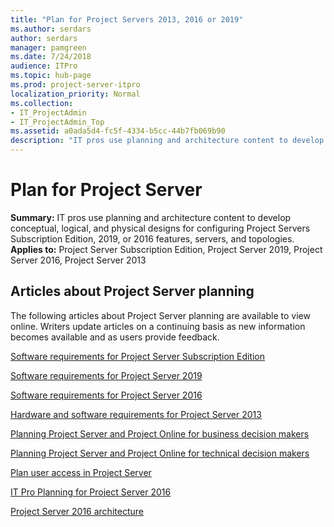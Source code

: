```yaml
---
title: "Plan for Project Servers 2013, 2016 or 2019"
ms.author: serdars
author: serdars
manager: pamgreen
ms.date: 7/24/2018
audience: ITPro
ms.topic: hub-page
ms.prod: project-server-itpro
localization_priority: Normal
ms.collection:
- IT_ProjectAdmin
- IT_ProjectAdmin_Top
ms.assetid: a0ada5d4-fc5f-4334-b5cc-44b7fb069b90
description: "IT pros use planning and architecture content to develop conceptual, logical, and physical designs for configuring Project Servers 2016 or 2019 features, servers, and topologies."
---
```


# Plan for Project Server
 
 **Summary:** IT pros use planning and architecture content to develop conceptual, logical, and physical designs for configuring Project Servers Subscription Edition, 2019, or 2016 features, servers, and topologies.<br/>
**Applies to:** Project Server Subscription Edition, Project Server 2019, Project Server 2016, Project Server 2013
  
##  Articles about Project Server planning

The following articles about Project Server planning are available to view online. Writers update articles on a continuing basis as new information becomes available and as users provide feedback.

[Software requirements for Project Server Subscription Edition](software-requirements-for-project-server-subscription-edition.md)

[Software requirements for Project Server 2019](software-requirements-for-project-server-2019.md)

[Software requirements for Project Server 2016](software-requirements-for-project-server-2016.md)

[Hardware and software requirements for Project Server 2013](hardware-and-software-requirements-for-project-server-2013.md)
  
[Planning Project Server and Project Online for business decision makers](planning-project-server-and-project-online-for-business-decision-makers.md)
  
[Planning Project Server and Project Online for technical decision makers](planning-project-server-and-project-online-for-technical-decision-makers.md)
  
[Plan user access in Project Server](plan-user-access-in-project-server.md)
  
[IT Pro Planning for Project Server 2016](it-pro-planning-for-project-server-2016.md)
  
[Project Server 2016 architecture](project-server-2016-architecture.md)
